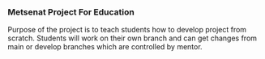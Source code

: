 ### Metsenat Project For Education
Purpose of the project is to teach students how to develop project from scratch.
Students will work on their own branch and can get changes from main or develop branches which are controlled by mentor.

